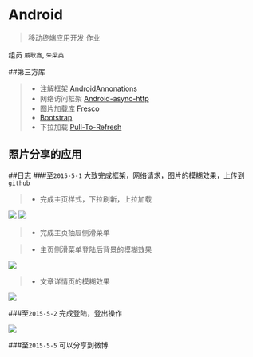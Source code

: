 # Android
>移动终端应用开发 作业

组员 `戚耿鑫`, `朱梁英`

##第三方库
>* 注解框架 [AndroidAnnonations](http://androidannotations.org/)
>* 网络访问框架 [Android-async-http](http://loopj.com/android-async-http/)
>* 图片加载库 [Fresco](http://frescolib.org/docs/index.html)
>* [Bootstrap](http://frescolib.org/docs/index.html)
>* 下拉加载 [Pull-To-Refresh](https://github.com/liaohuqiu/android-Ultra-Pull-To-Refresh)

## 照片分享的应用

##日志
###至`2015-5-1` 大致完成框架，网络请求，图片的模糊效果，上传到`github`
>* 完成主页样式，下拉刷新，上拉加载

![](https://github.com/qgx446738721/Android/blob/master/art/loading.jpg?raw=true)
![](https://github.com/qgx446738721/Android/blob/master/art/main_list.jpg?raw=true)

>* 完成主页抽屉侧滑菜单

>* 主页侧滑菜单登陆后背景的模糊效果

![](https://github.com/qgx446738721/Android/blob/master/art/menu.jpg?raw=true)

>* 文章详情页的模糊效果

![](https://github.com/qgx446738721/Android/blob/master/art/article_detail.jpg?raw=true)

###至`2015-5-2` 完成登陆，登出操作

![](https://github.com/qgx446738721/Android/blob/master/art/loagin.jpg?raw=true)

###至`2015-5-5` 可以分享到微博
